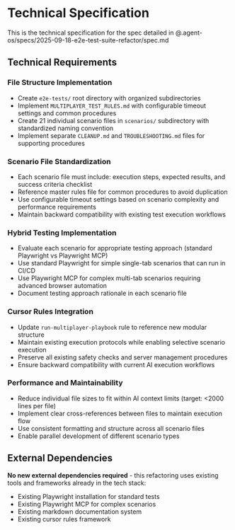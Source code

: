 # Technical Specification

This is the technical specification for the spec detailed in @.agent-os/specs/2025-09-18-e2e-test-suite-refactor/spec.md

## Technical Requirements

### File Structure Implementation
- Create `e2e-tests/` root directory with organized subdirectories
- Implement `MULTIPLAYER_TEST_RULES.md` with configurable timeout settings and common procedures
- Create 21 individual scenario files in `scenarios/` subdirectory with standardized naming convention
- Implement separate `CLEANUP.md` and `TROUBLESHOOTING.md` files for supporting procedures

### Scenario File Standardization
- Each scenario file must include: execution steps, expected results, and success criteria checklist
- Reference master rules file for common procedures to avoid duplication
- Use configurable timeout settings based on scenario complexity and performance requirements
- Maintain backward compatibility with existing test execution workflows

### Hybrid Testing Implementation
- Evaluate each scenario for appropriate testing approach (standard Playwright vs Playwright MCP)
- Use standard Playwright for simple single-tab scenarios that can run in CI/CD
- Use Playwright MCP for complex multi-tab scenarios requiring advanced browser automation
- Document testing approach rationale in each scenario file

### Cursor Rules Integration
- Update `run-multiplayer-playbook` rule to reference new modular structure
- Maintain existing execution protocols while enabling selective scenario execution
- Preserve all existing safety checks and server management procedures
- Ensure backward compatibility with current AI execution workflows

### Performance and Maintainability
- Reduce individual file sizes to fit within AI context limits (target: <2000 lines per file)
- Implement clear cross-references between files to maintain execution flow
- Use consistent formatting and structure across all scenario files
- Enable parallel development of different scenario types

## External Dependencies

**No new external dependencies required** - this refactoring uses existing tools and frameworks already in the tech stack:
- Existing Playwright installation for standard tests
- Existing Playwright MCP for complex scenarios
- Existing markdown documentation system
- Existing cursor rules framework
